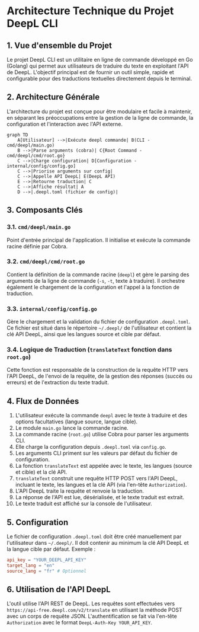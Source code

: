 # Architecture Technique du Projet DeepL CLI

## 1. Vue d'ensemble du Projet

Le projet DeepL CLI est un utilitaire en ligne de commande développé en Go (Golang) qui permet aux utilisateurs de traduire du texte en exploitant l'API de DeepL. L'objectif principal est de fournir un outil simple, rapide et configurable pour des traductions textuelles directement depuis le terminal.

## 2. Architecture Générale

L'architecture du projet est conçue pour être modulaire et facile à maintenir, en séparant les préoccupations entre la gestion de la ligne de commande, la configuration et l'interaction avec l'API externe.

```mermaid
graph TD
    A[Utilisateur] -->|Exécute deepl commande| B(CLI - cmd/deepl/main.go)
    B -->|Parse arguments (cobra)| C{Root Command - cmd/deepl/cmd/root.go}
    C -->|Charge configuration| D[Configuration - internal/config/config.go]
    C -->|Priorise arguments sur config|
    C -->|Appelle API DeepL| E(DeepL API)
    E -->|Retourne traduction| C
    C -->|Affiche résultat| A
    D -->|.deepl.toml (fichier de config)|
```

## 3. Composants Clés

### 3.1. `cmd/deepl/main.go`

Point d'entrée principal de l'application. Il initialise et exécute la commande racine définie par Cobra.

### 3.2. `cmd/deepl/cmd/root.go`

Contient la définition de la commande racine (`deepl`) et gère le parsing des arguments de la ligne de commande (`-s`, `-t`, texte à traduire). Il orchestre également le chargement de la configuration et l'appel à la fonction de traduction.

### 3.3. `internal/config/config.go`

Gère le chargement et la validation du fichier de configuration `.deepl.toml`. Ce fichier est situé dans le répertoire `~/.deepl/` de l'utilisateur et contient la clé API DeepL, ainsi que les langues source et cible par défaut.

### 3.4. Logique de Traduction (`translateText` fonction dans `root.go`)

Cette fonction est responsable de la construction de la requête HTTP vers l'API DeepL, de l'envoi de la requête, de la gestion des réponses (succès ou erreurs) et de l'extraction du texte traduit.

## 4. Flux de Données

1.  L'utilisateur exécute la commande `deepl` avec le texte à traduire et des options facultatives (langue source, langue cible).
2.  Le module `main.go` lance la commande racine.
3.  La commande racine (`root.go`) utilise Cobra pour parser les arguments CLI.
4.  Elle charge la configuration depuis `.deepl.toml` via `config.go`.
5.  Les arguments CLI priment sur les valeurs par défaut du fichier de configuration.
6.  La fonction `translateText` est appelée avec le texte, les langues (source et cible) et la clé API.
7.  `translateText` construit une requête HTTP POST vers l'API DeepL, incluant le texte, les langues et la clé API (via l'en-tête `Authorization`).
8.  L'API DeepL traite la requête et renvoie la traduction.
9.  La réponse de l'API est lue, désérialisée, et le texte traduit est extrait.
10. Le texte traduit est affiché sur la console de l'utilisateur.

## 5. Configuration

Le fichier de configuration `.deepl.toml` doit être créé manuellement par l'utilisateur dans `~/.deepl/`. Il doit contenir au minimum la clé API DeepL et la langue cible par défaut. Exemple :

```toml
api_key = "YOUR_DEEPL_API_KEY"
target_lang = "en"
source_lang = "fr" # Optionnel
```

## 6. Utilisation de l'API DeepL

L'outil utilise l'API REST de DeepL. Les requêtes sont effectuées vers `https://api-free.deepl.com/v2/translate` en utilisant la méthode POST avec un corps de requête JSON. L'authentification se fait via l'en-tête `Authorization` avec le format `DeepL-Auth-Key YOUR_API_KEY`.
